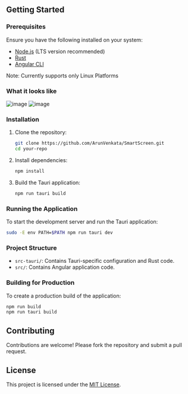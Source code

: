 ## Getting Started

### Prerequisites

Ensure you have the following installed on your system:
- [Node.js](https://nodejs.org/) (LTS version recommended)
- [Rust](https://www.rust-lang.org/tools/install)
- [Angular CLI](https://angular.io/cli)

Note: Currently supports only Linux Platforms

### What it looks like

![image](https://github.com/user-attachments/assets/98494209-d2c6-43aa-8ade-165f607e3b8d)
![image](https://github.com/user-attachments/assets/f08205a1-3e68-44a2-96fb-6bf1effd8434)


### Installation

1. Clone the repository:
    ```bash
    git clone https://github.com/ArunVenkata/SmartScreen.git
    cd your-repo
    ```

2. Install dependencies:
    ```bash
    npm install
    ```

3. Build the Tauri application:
    ```bash
    npm run tauri build
    ```

### Running the Application

To start the development server and run the Tauri application:
```bash
sudo -E env PATH=$PATH npm run tauri dev 
```

### Project Structure

- `src-tauri/`: Contains Tauri-specific configuration and Rust code.
- `src/`: Contains Angular application code.

### Building for Production

To create a production build of the application:
```bash
npm run build
npm run tauri build
```

## Contributing

Contributions are welcome! Please fork the repository and submit a pull request.

## License

This project is licensed under the [MIT License](LICENSE).
